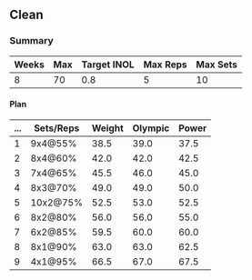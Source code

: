 ## Clean

### Summary

Weeks | Max | Target INOL | Max Reps | Max Sets
--- | --- | --- | --- | ---
8 | 70 | 0.8 | 5 | 10

#### Plan

 ... | Sets/Reps | Weight | Olympic | Power
--- | --- | --- | --- | ---
1 | 9x4@55% | 38.5 | 39.0 | 37.5
2 | 8x4@60% | 42.0 | 42.0 | 42.5
3 | 7x4@65% | 45.5 | 46.0 | 45.0
4 | 8x3@70% | 49.0 | 49.0 | 50.0
5 | 10x2@75% | 52.5 | 53.0 | 52.5
6 | 8x2@80% | 56.0 | 56.0 | 55.0
7 | 6x2@85% | 59.5 | 60.0 | 60.0
8 | 8x1@90% | 63.0 | 63.0 | 62.5
9 | 4x1@95% | 66.5 | 67.0 | 67.5

